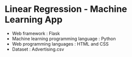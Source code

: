 # Linear Regression - Machine Learning App

- Web framework : Flask
- Machine learning programming language : Python
- Web programming languages : HTML and CSS
- Dataset : Advertising.csv
